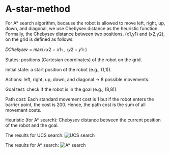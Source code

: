 # A-star-method


For A* search algorithm, because the robot is allowed to move left, right, up, down, and diagonal, we use
Chebysev distance as the heuristic function. Formally, the Chebysev distance between two positions, (x1,y1)
and (x2,y2), on the grid is defined as follows:

𝐷𝐶ℎ𝑒𝑏𝑦𝑠𝑒𝑣 = 𝑚𝑎𝑥(⌈𝑥2 − 𝑥1⌉, ⌈𝑦2 − 𝑦1⌉)


States: positions (Cartesian coordinates) of the robot on the grid.

Initial state: a start position of the robot (e.g., (1,1)).

Actions: left, right, up, down, and diagonal -> 8 possible movements.

Goal test: check if the robot is in the goal (e.g., (8,8)).

Path cost: Each standard movement cost is 1 but if the robot enters the barrier point, the cost is 200. Hence, the path cost is the sum of all movement costs.

Heuristic (for A* search): Chebysev distance between the current position of the robot and the goal.

The results for UCS search:
![UCS search](https://user-images.githubusercontent.com/53122798/192971488-568112f3-5b35-4fe2-a3cb-fef6027908fe.png)

The results for A* search:
![A* search](https://user-images.githubusercontent.com/53122798/192971624-946b09b2-75b8-4a41-bc40-e98d15a8d449.png)

